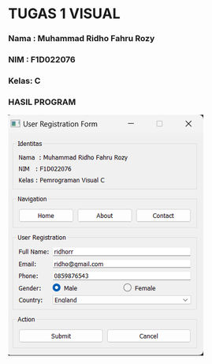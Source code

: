 # TUGAS 1 VISUAL
### Nama : Muhammad Ridho Fahru Rozy
### NIM  : F1D022076
### Kelas: C

### HASIL PROGRAM
![Hasil Aplikasi](Screenshot_Aplikasi.png)